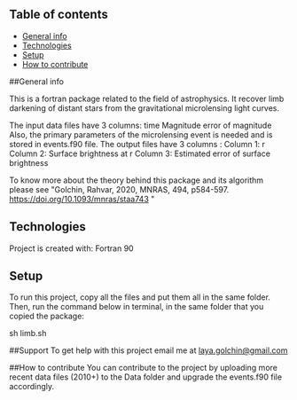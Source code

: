 ## Table of contents
* [General info](#general-info)
* [Technologies](#technologies)
* [Setup](#setup)
* [How to contribute](#how-to-contribute)


##General info

This is a fortran package related to the field of astrophysics.  It recover limb darkening of distant stars from the gravitational microlensing light curves.

The input data files have 3 columns: time   Magnitude  error of magnitude
Also, the primary parameters of the microlensing event is needed and is stored in events.f90 file.
The output files have 3 columns    : 
Column 1: r
Column 2: Surface brightness at r 
Column 3: Estimated error of surface brightness

To know more about the theory behind this package and its algorithm please see "Golchin, Rahvar, 2020, MNRAS, 494, p584-597. https://doi.org/10.1093/mnras/staa743 "   
 
## Technologies
Project is created with:
 Fortran 90

## Setup
To run this project, copy all the files and put them all in the same folder.
 Then, run the command below in terminal, in the same folder that you copied the package:

sh limb.sh
 
##Support
To get help with this project email me at laya.golchin@gmail.com


##How to contribute
You can contribute to the project by uploading more recent data files (2010+) to the Data folder and upgrade the events.f90 file accordingly.
